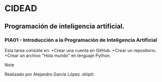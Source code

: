 # CIDEAD
## Programación de inteligencia artificial. 
### PIA01 - Introducción a la Programación de Inteligencia Artificial

Esta tarea consiste en:
+Crear una cuenta en GitHub.
+Crear un repositorio.
+Crear un archivo "Hola mundo" en lenguaje Python.

> [!NOTE]
> Realizado por Alejandro García López :shipit:



